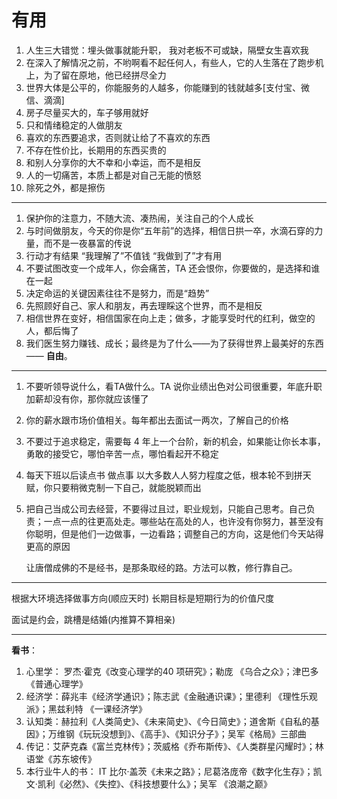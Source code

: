 # 有用

1. 人生三大错觉：埋头做事就能升职， 我对老板不可或缺，隔壁女生喜欢我
2. 在深入了解情况之前，不哟啊看不起任何人，有些人，它的人生落在了跑步机上，为了留在原地，他已经拼尽全力
3. 世界大体是公平的，你能服务的人越多，你能赚到的钱就越多[支付宝、微信、滴滴]
4. 房子尽量买大的，车子够用就好
5. 只和情绪稳定的人做朋友
6. 喜欢的东西要追求，否则就让给了不喜欢的东西
7. 不存在性价比，长期用的东西买贵的
8. 和别人分享你的大不幸和小幸运，而不是相反
9. 人的一切痛苦，本质上都是对自己无能的愤怒
10. 除死之外，都是擦伤

---

1. 保护你的注意力，不随大流、凑热闹，关注自己的个人成长
2. 与时间做朋友，今天的你是你“五年前”的选择，相信日拱一卒，水滴石穿的力量，而不是一夜暴富的传说
3. 行动才有结果 “我理解了”不值钱 “我做到了”才有用
4. 不要试图改变一个成年人，你会痛苦，TA 还会恨你，你要做的，是选择和谁在一起
5. 决定命运的关键因素往往不是努力，而是“趋势”
6. 先照顾好自己、家人和朋友，再去理睬这个世界，而不是相反
7. 相信世界在变好，相信国家在向上走；做多，才能享受时代的红利，做空的人，都后悔了
8. 我们医生努力赚钱、成长；最终是为了什么——为了获得世界上最美好的东西 —— **自由**。

---

1. 不要听领导说什么，看TA做什么。TA 说你业绩出色对公司很重要，年底升职加薪却没有你，那你就应该懂了
2. 你的薪水跟市场价值相关。每年都出去面试一两次，了解自己的价格
3. 不要过于追求稳定，需要每 4 年上一个台阶，新的机会，如果能让你长本事，勇敢的接受它，哪怕辛苦一点，哪怕看起开不稳定
4. 每天下班以后读点书 做点事 以大多数人人努力程度之低，根本轮不到拼天赋，你只要稍微克制一下自己，就能脱颖而出
5. 把自己当成公司去经营，不要得过且过，职业规划，只能自己思考。自己负责；一点一点的往更高处走。哪些站在高处的人，也许没有你努力，甚至没有你聪明，但是他们一边做事，一边看路；调整自己的方向，这是他们今天站得更高的原因

    让唐僧成佛的不是经书，是那条取经的路。方法可以教，修行靠自己。

---

根据大环境选择做事方向(顺应天时)
长期目标是短期行为的价值尺度

面试是约会，跳槽是结婚(内推算不算相亲)

---

**看书**：
  
1. 心里学： 罗杰·霍克《改变心理学的40 项研究》；勒庞 《乌合之众》；津巴多《普通心理学》
2. 经济学：薛兆丰《经济学通识》；陈志武《金融通识课》；里德利 《理性乐观派》；黑兹利特 《一课经济学》
3. 认知类：赫拉利《人类简史》、《未来简史》、《今日简史》；道舍斯《自私的基因》；万维钢《玩玩没想到》、《高手》、《知识分子》；吴军《格局》三部曲
4. 传记：艾萨克森《富兰克林传》；茨威格《乔布斯传》、《人类群星闪耀时》；林语堂《苏东坡传》
5. 本行业牛人的书： IT 比尔·盖茨《未来之路》；尼葛洛庞帝《数字化生存》；凯文·凯利《必然》、《失控》、《科技想要什么》；吴军 《浪潮之巅》
 

